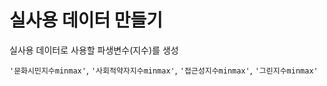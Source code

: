 # 실사용 데이터 만들기

실사용 데이터로 사용할 파생변수(지수)를 생성

`'문화시민지수minmax'`, `'사회적약자지수minmax'`, `'접근성지수minmax'`, `'그린지수minmax'`